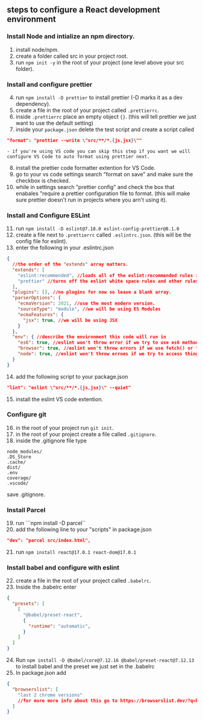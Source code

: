 ## steps to configure a React development environment

### Install Node and intialize an npm directory.
1. install node/npm.
2. create a folder called src in your project root.
3. run ```npm init -y``` in the root of your project (one level above your src folder).

### Install and configure prettier
4. run ``` npm install -D prettier ``` to install prettier (-D marks it as a dev dependency).
5. create a file in the root of your project called ```.prettierrc```.
6. inside ```.prettierrc``` place an empty object ```{}```. (this will tell prettier we just want to use the default setting)
7. inside your ```package.json``` delete the test script and create a script called 
```json
"format": "prettier --write \"src/**/*.{js,jsx}\""
```
    - if you're using VS code you can skip this step if you want we will configure VS Code to auto format using prettier next.
8. install the prettier code formatter extention for VS Code.
9. go to your vs code settings search "format on save" and make sure the checkbox is checked.
10. while in settings search "prettier config" and check the box that enabales "require a prettier configuration file to format. (this will make sure prettier doesn't run in projects where you arn't using it).


### Install and Configure ESLint
11. run ```npm install -D eslint@7.18.0 eslint-config-prettier@8.1.0```
12. create a file next to ```.prettierrc``` called ```.eslintrc.json```. (this will be the config file for eslint).
13. enter the following in your .eslintrc.json
```json
{
  //the order of the "extends" array matters.
  "extends": [
    "eslint:recommended", //loads all of the eslint:recommended rules including white space rules.
    "prettier" //turns off the eslint white space rules and other rules it knows how to handle specifically.
  ],
  "plugins": [], //no plugins for now so leave a blank array.
  "parserOptions": {
    "ecmaVersion": 2021, //use the most modern version.
    "sourceType": "module", //we will be using ES Modules
    "ecmaFeatures": {
      "jsx": true, //we will be using JSX
    }
  },
  "env": { //describe the environment this code will run in
    "es6": true, //eslint won't throw error if we try to use es6 methods like map() or reduce().
    "browser": true, //eslint won't throw errors if we use fetch() or the window object
    "node": true, //eslint won't throw erroes if we try to access things in a node environement like 'golbal' or 'process'.
  }
}
```

14. add the following script to your package.json 
```json 
"lint": "eslint \"src/**/*.{js,jsx}\" --quiet"
```

15. install the eslint VS code extention.

### Configure git
16. in the root of your project run ``` git init ```.
17. in the root of your project create a file called ```.gitignore```.
18. inside the .gitignore file type
```
node_modules/
.DS_Store
.cache/
dist/
.env
coverage/
.vscode/
```
save .gitignore.

### Install Parcel
19. run ```npm install -D parcel``
20. add the following line to your "scripts" in package.json 
```json 
"dev": "parcel src/index.html",
```
21. run ```npm install react@17.0.1 react-dom@17.0.1```


### Install babel and configure with eslint
22. create a file in the root of your project called ```.babelrc```.
23. Inside the .babelrc enter
```json
{
  "presets": [
    [
      "@babel/preset-react",
      {
        "runtime": "automatic",
      }
    ]
  ]
}
```
24. Run ```npm install -D @babel/core@7.12.16 @babel/preset-react@7.12.13``` to install babel and the preset we just set in the .babelrc
25. In package.json add 
```json
{
  "browserslist": [
    "last 2 chrome versions"
    //for more more info about this go to https://browserslist.dev/?q=bGFzdCAyIHZlcnNpb25z
  ]
}
```

